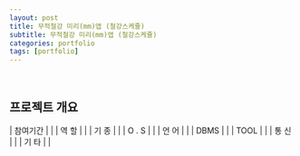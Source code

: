 ```yaml
---
layout: post
title: 무적철강 미리(mm)앱 (철강스케쥴)
subtitle: 무적철강 미리(mm)앱 (철강스케쥴)
categories: portfolio
tags: [portfolio]
---
```

##
![]()  
-

## 프로젝트 개요

| 참여기간 |  |
| 역 할 |  |
| 기 종 |  |
| O . S |  |
| 언 어 |  |
| DBMS |  |
| TOOL |  |
| 통 신 |  |
| 기 타 |  |
